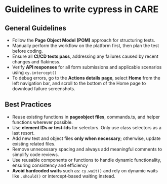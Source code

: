 # Guidelines to write cypress in CARE

## General Guidelines

- Follow the **Page Object Model (POM)** approach for structuring tests.
- Manually perform the workflow on the platform first, then plan the test before coding.
- Ensure all **CI/CD tests pass**, addressing any failures caused by recent changes and flakiness.
- Verify **API responses** for all form submissions and applicable scenarios using `cy.intercept()`
- To debug errors, go to the **Actions details page**, select **Home** from the left navigation bar, and scroll to the bottom of the Home page to download failure screenshots.

## Best Practices

- Reuse existing functions in **pageobject files**, commands.ts, and helper functions wherever possible.
- Use **element IDs or test-Ids** for selectors. Only use class selectors as a last resort.
- Add new test and object files **only when necessary**; otherwise, update existing related files.
- Remove unnecessary spacing and always add meaningful comments to simplify code reviews.
- Use reusable components or functions to handle dynamic functionality, ensuring consistency and efficiency
- **Avoid hardcoded waits** such as: `cy.wait()` and rely on dynamic waits like `.should()` or intercept-based waiting instead.